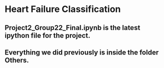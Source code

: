 # Heart Failure Classification

## Project2_Group22_Final.ipynb is the latest ipython file for the project.
## Everything we did previously is inside the folder Others.

